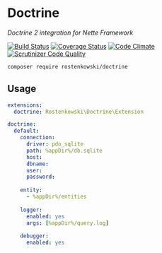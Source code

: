 # Doctrine

*Doctrine 2 integration for Nette Framework*

[![Build Status](https://travis-ci.org/rostenkowski/doctrine.svg?branch=master)](https://travis-ci.org/rostenkowski/doctrine)
[![Coverage Status](https://coveralls.io/repos/github/rostenkowski/doctrine/badge.svg)](https://coveralls.io/github/rostenkowski/doctrine)
[![Code Climate](https://codeclimate.com/github/rostenkowski/doctrine/badges/gpa.svg)](https://codeclimate.com/github/rostenkowski/doctrine)
[![Scrutinizer Code Quality](https://scrutinizer-ci.com/g/rostenkowski/doctrine/badges/quality-score.png?b=master)](https://scrutinizer-ci.com/g/rostenkowski/doctrine/?branch=master)

```bash
composer require rostenkowski/doctrine
```
## Usage
```yaml
extensions: 
  doctrine: Rostenkowski\Doctrine\Extension 

doctrine:
  default:
    connection:
      driver: pdo_sqlite 
      path: %appDir%/db.sqlite 
      host:  
      dbname: 
      user: 
      password: 
         
    entity: 
      - %appDir%/entities 
    
    logger:
      enabled: yes
      args: [%appDir%/query.log]
      
    debugger:
      enabled: yes
```
